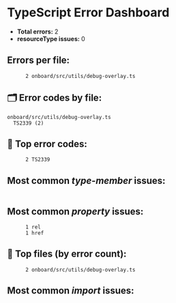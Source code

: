 # TypeScript Error Dashboard

- **Total errors:** 2
- **resourceType issues:** 0

## Errors per file:
```
      2 onboard/src/utils/debug-overlay.ts
```

## 🗂  Error codes by file:
```
onboard/src/utils/debug-overlay.ts
  TS2339 (2)

```

## 🔢  Top error codes:
```
      2 TS2339
```

## Most common *type-member* issues:
```
```

## Most common *property* issues:
```
      1 rel
      1 href
```

## 📂  Top files (by error count):
```
      2 onboard/src/utils/debug-overlay.ts
```

## Most common *import* issues:
```
```
